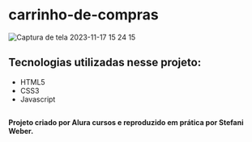 # carrinho-de-compras

![Captura de tela 2023-11-17 15 24 15](https://github.com/weberstefani/carrinho-de-compras/assets/123468744/d117bf40-a65c-442a-acaf-153a15c70689)

## Tecnologias utilizadas nesse projeto:
* HTML5
* CSS3
* Javascript

##
#### Projeto criado por Alura cursos e reproduzido em prática por Stefani Weber.
